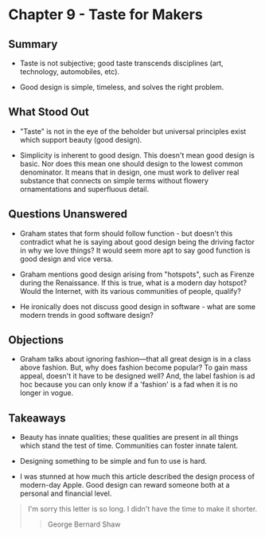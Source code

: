 # Chapter 9 - Taste for Makers

## Summary
  
* Taste is not subjective; good taste transcends disciplines (art, technology, automobiles, etc). 

* Good design is simple, timeless, and solves the right problem.


## What Stood Out

* "Taste" is not in the eye of the beholder but universal principles exist which support beauty (good design).

* Simplicity is inherent to good design. This doesn't mean good design is basic. Nor does this mean one should design to the lowest common denominator. It means that in design, one must work to deliver real substance that connects on simple terms without flowery ornamentations and superfluous detail. 

## Questions Unanswered

* Graham states that form should follow function - but doesn't this contradict what he is saying about good design being the driving factor in why we love things?  It would seem more apt to say good function is good design and vice versa. 

* Graham mentions good design arising from "hotspots", such as Firenze during the Renaissance. If this is true, what is a modern day hotspot? Would the Internet, with its various communities of people, qualify?

* He ironically does not discuss good design in software - what are some modern trends in good software design?

## Objections

*  Graham talks about ignoring fashion—that all great design is in a class above fashion.  But, why does fashion become popular?  To gain mass appeal, doesn't it have to be designed well?  And, the label fashion is ad hoc because you can only know if a 'fashion' is a fad when it is no longer in vogue. 

## Takeaways

* Beauty has innate qualities; these qualities are present in all things which stand the test of time. Communities can foster innate talent. 

* Designing something to be simple and fun to use is hard. 

* I was stunned at how much this article described the design process of modern-day Apple. Good design can reward someone both at a personal and financial level.

> I'm sorry this letter is so long. I didn't have the time to make it shorter.
>> George Bernard Shaw

